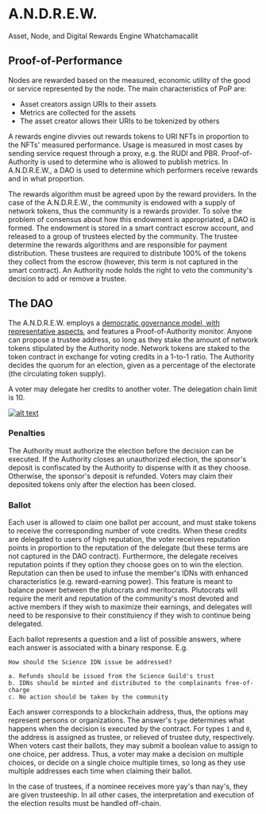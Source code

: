 # <a name="rn"/>A.N.D.R.E.W.
Asset, Node, and Digital Rewards Engine Whatchamacallit

## Proof-of-Performance 
Nodes are rewarded based on the measured, economic utility of the good or service represented by the node. The main characteristics of PoP are:
* Asset creators assign URIs to their assets
* Metrics are collected for the assets
* The asset creator allows their URIs to be tokenized by others

A rewards engine divvies out rewards tokens to URI NFTs in proportion to the NFTs' measured performance. Usage is measured in most cases by sending service request through a proxy, e.g. the RUDI and PBR. Proof-of-Authority is used to determine who is allowed to publish metrics. In A.N.D.R.E.W., a DAO is used to determine which performers receive rewards and in what proportion.

The rewards algorithm must be agreed upon by the reward providers. In the case of the A.N.D.R.E.W., the community is endowed with a supply of network tokens, thus the community is a rewards provider. To solve the problem of consensus about how this endowment is appropriated, a DAO is formed. The endowment is stored in a smart contract escrow account, and released to a group of trustees elected by the community. The trustee determine the rewards algorithms and are responsible for payment distribution. These trustees are required to distribute 100% of the tokens they collect from the escrow (however, this term is not captured in the smart contract). An Authority node holds the right to veto the community's decision to add or remove a trustee.

## The DAO

The A.N.D.R.E.W. employs a [democratic governance model, with representative aspects](https://medium.com/organizer-sandbox/liquid-democracy-true-democracy-for-the-21st-century-7c66f5e53b6f), and features a Proof-of-Authority monitor. Anyone can propose a trustee address, so long as they stake the amount of network tokens stipulated by the Authority node. Network tokens are staked to the token contract in exchange for voting credits in a 1-to-1 ratio. The Authority decides the quorum for an election, given as a percentage of the electorate (the circulating token supply).

A voter may delegate her credits to another voter. The delegation chain limit is 10.

[![alt text](https://docs.google.com/drawings/d/e/2PACX-1vTDVHeGDzBcW2gOgoj9BqclXmHudnYGF1FTRePd5GEziKtnDkxrA5A0EKfM7C0XQgPJc5e_Szx07UHD/pub?w=1670&h=1113)](https://docs.google.com/drawings/d/1cKvEFcbBnGS0QmyV0PVg0zDpJQcHCUpu_wcJwWojOqU/edit?usp=sharing)

### Penalties

The Authority must authorize the election before the decision can be executed. If the Authority closes an unauthorized election, the sponsor's deposit is confiscated by the Authority to dispense with it as they choose. Otherwise, the sponsor's deposit is refunded. Voters may claim their deposited tokens only after the election has been closed.

### Ballot

Each user is allowed to claim one ballot per account, and must stake tokens to receive the corresponding number of vote credits. When these credits are delegated to users of high reputation, the voter receives reputation points in proportion to the reputation of the delegate (but these terms are not captured in the DAO contract). Furthermore, the delegate receives reputation points if they option they choose goes on to win the election. Reputation can then be used to infuse the member's IDNs with enhanced characteristics (e.g. reward-earning power). This feature is meant to balance power between the plutocrats and meritocrats. Plutocrats will require the merit and reputation of the community's most devoted and active members if they wish to maximize their earnings, and delegates will need to be responsive to their constituiency if they wish to continue being delegated.

Each ballot represents a question and a list of possible answers, where each answer is associated with a binary response. E.g.

```
How should the Science IDN issue be addressed?

a. Refunds should be issued from the Science Guild's trust
b. IDNs should be minted and distributed to the complainants free-of-charge
c. No action should be taken by the community
```

Each answer corresponds to a blockchain address, thus, the options may represent persons or organizations. The answer's ```type``` determines what happens when the decision is executed by the contract. For types ```1``` and ```0```, the address is assigned as trustee, or relieved of trustee duty, respectively. When voters cast their ballots, they may submit a boolean value to assign to one choice, per address. Thus, a voter may make a decision on multiple choices, or decide on a single choice multiple times, so long as they use multiple addresses each time when claiming their ballot.

In the case of trustees, if a nominee receives more yay's than nay's, they are given trusteeship. In all other cases, the interpretation and execution of the election results must be handled off-chain.
